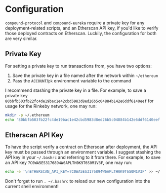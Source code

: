 # Configuration

`compound-protocol` and `compound-eureka` require a private key for any deployment-related scripts, and an Etherscan API key, if you'd like to verify those deployed contracts on Etherscan. Luckily, the configuration for both are very similar.

## Private Key

For setting a private key to run transactions from, you have two options:
1. Save the private key in a file named after the network within `~/ethereum`
2. Pass the `ACCOUNT`/`pk` environment variable to the command

I recommend stashing the private key in a file. For example, to save a private key `80bbfb503fb22fc4de19bac1e42cbd5983d8ed26b5c04884b142e6ddf6140eef` for usage for the Rinkeby network, one may run:
```sh
mkdir -p ~/.ethereum
echo '80bbfb503fb22fc4de19bac1e42cbd5983d8ed26b5c04884b142e6ddf6140eef' > ~/.ethereum/rinkeby
```

## Etherscan API Key

To have the script verify a contract on Etherscan after deployment, the API key must be passed through an environment variable. I suggest stashing the API key in your `~/.bashrc` and referring to it from there. For example, to save an API key `7C0WA5ES3176894W6APLTH0K9T6S0M1V3F`, one may run:
```sh
echo -e '\nETHERSCAN_API_KEY=7C0WA5ES3176894W6APLTH0K9T6S0M1V3F' >> ~/.bashrc
```

Don't forget to run `. ~/.bashrc` to reload our new configuration into the current shell environment!
